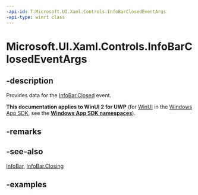 ```yaml
---
-api-id: T:Microsoft.UI.Xaml.Controls.InfoBarClosedEventArgs
-api-type: winrt class
---
```


# Microsoft.UI.Xaml.Controls.InfoBarClosedEventArgs

<!--
public class InfoBarClosedEventArgs
-->


## -description

Provides data for the [InfoBar.Closed](infobar_closed.md) event.

**This documentation applies to WinUI 2 for UWP** (for [WinUI](/windows/apps/winui/winui3/) in the [Windows App SDK](/windows/apps/windows-app-sdk/), see the **[Windows App SDK namespaces](/windows/windows-app-sdk/api/winrt/)**).

## -remarks

## -see-also

[InfoBar](infobar.md), [InfoBar.Closing](infobar_closing.md)

## -examples


